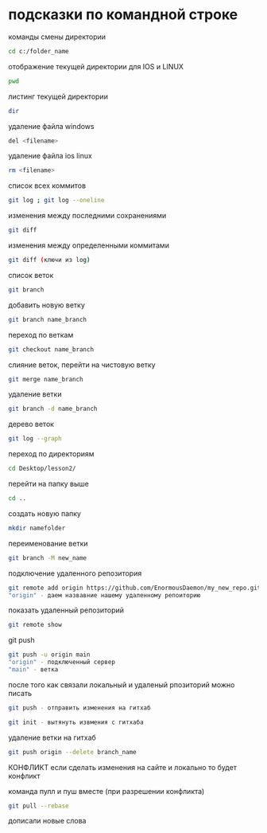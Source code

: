 ﻿# подсказки по командной строке 

команды смены директории 
```sh
cd c:/folder_name
```

отображение текущей директории для IOS и LINUX
```sh
pwd
```
листинг текущей директории 
```sh
dir
```

удаление файла windows
```sh
del <filename>
```

удаление файла ios linux 
```sh
rm <filename>
```

список всех коммитов 
```sh
git log ; git log --oneline
``` 
изменения между последними сохранениями 
```sh
git diff
``` 

изменения между определенными коммитами 
```sh
git diff (ключи из log)
```
список веток 
```sh 
git branch
```
добавить новую ветку 
```sh 
git branch name_branch
```
переход по веткам 
```sh 
git checkout name_branch
```
слияние веток, перейти на чистовую ветку 
```sh 
git merge name_branch
```
удаление ветки 
```sh 
git branch -d name_branch 
```
дерево веток 
```sh 
git log --graph
```
переход по директориям 
```sh 
cd Desktop/lesson2/
```

перейти на папку выше 
```sh 
cd ..
```
 
создать новую папку 
```sh
mkdir namefolder
```

переименование ветки 
```sh
git branch -M new_name
```

подключение удаленного репозитория 
```sh 
git remote add origin https://github.com/EnormousDaemon/my_new_repo.git
"origin" - даем назвавние нашему удаленному репоиторию 
 ```

 показать удаленный репозиторий 
 ```sh 
 git remote show
 ```


git push 
```sh 
git push -u origin main 
"origin" - подключенный сервер
"main" - ветка 
```

после того как связали локальный и удаленый рпозиторий можно писать 
```sh
git push - отправить изменения на гитхаб 

git init - вытянуть извмения с гитхаба 
```

удаление ветки на гитхаб 
```sh 
git push origin --delete branch_name
```
КОНФЛИКТ если сделать изменения на сайте и локально то будет конфликт 

команда пулл и пуш вместе (при разрешении конфликта)
```sh
git pull --rebase
```
дописали новые слова

